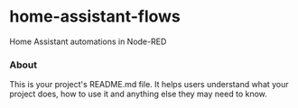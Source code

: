 home-assistant-flows
====================

Home Assistant automations in Node-RED

### About

This is your project's README.md file. It helps users understand what your
project does, how to use it and anything else they may need to know.